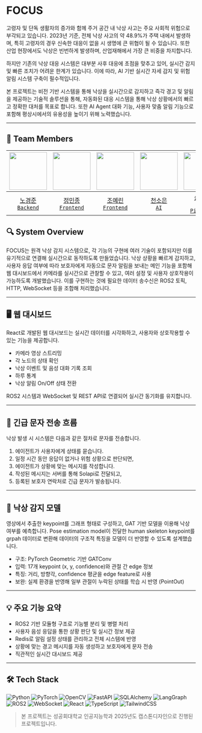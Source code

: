 # FOCUS

고령자 및 단독 생활자의 증가와 함께 주거 공간 내 낙상 사고는 주요 사회적 위험으로 부각되고 있습니다. 2023년 기준, 전체 낙상 사고의 약 48.9%가 주택 내에서 발생하며, 특히 고령자의 경우 신속한 대응이 없을 시 생명에 큰 위협이 될 수 있습니다. 또한 산업 현장에서도 낙상은 빈번하게 발생하며, 산업재해에서 가장 큰 비중을 차지합니다.

하지만 기존의 낙상 대응 시스템은 대부분 사후 대응에 초점을 맞추고 있어, 실시간 감지 및 빠른 조치가 어려운 한계가 있습니다. 이에 따라, AI 기반 실시간 자세 감지 및 위험 알림 시스템 구축이 필수적입니다.

본 프로젝트는 비전 기반 시스템을 통해 낙상을 실시간으로 감지하고 즉각 경고 및 알림을 제공하는 기술적 솔루션을 통해, 자동화된 대응 시스템을 통해 낙상 상황에서의 빠르고 정확한 대처를 목표로 합니다. 또한 AI Agent 대화 기능, 사용자 맞춤 알림 기능으로 포함해 평상시에서의 유용성을 높이기 위해 노력했습니다.

--- 
## 👥 Team Members
| <img src="https://github.com/RohKJ.png" width="100px"> | <img src="https://github.com/owenminjong.png" width="100px"> | <img src="https://github.com/JoYerin1226.png" width="100px"> | <img src="https://github.com/ssoeun-y.png" width="100px"> | <img src="https://github.com/suwdle.png" width="100px"> |
| :-----------------------------------------------------: | :----------------------------------------------------------: | :------------------------------------------------------------: | :--------------------------------------------------------: | :-----------------------------------------------------: |
| [노경준](https://github.com/RohKJ) <br> [`Backend`](https://github.com/2025-AI-Capstone/Back) | [정민종](https://github.com/owenminjong) <br> [`Frontend`](https://github.com/2025-AI-Capstone/front) | [조예린](https://github.com/JoYerin1226) <br> [`Frontend`](https://github.com/2025-AI-Capstone/front) | [천소은](https://github.com/ssoeun-y) <br> [`AI`](https://github.com/2025-AI-Capstone/fall-detection) | [송석준](https://github.com/suwdle) <br> [`ROS2 Pipeline`](https://github.com/2025-AI-Capstone/ros2-pipeline) |


## 🔍 System Overview

FOCUS는 원격 낙상 감지 시스템으로, 각 기능의 구현에 여러 기술이 포함되지만 이를 유기적으로 연결해 실시간으로 동작하도록 만들었습니다. 낙상 상황을 빠르게 감지하고, 사용자 응답 여부에 따라 보호자에게 자동으로 문자 알림을 보내는 메인 기능을 포함해 웹 대시보드에서 카메라를 실시간으로 관찰할 수 있고, 여러 설정 및 사용자 상호작용이 가능하도록 개발했습니다. 이를 구현하는 것에 필요한 데이터 송수신은 ROS2 토픽, HTTP, WebSocket 등을 조합해 처리했습니다.

---

## 🖥️ 웹 대시보드

React로 개발된 웹 대시보드는 실시간 데이터를 시각화하고, 사용자와 상호작용할 수 있는 기능을 제공합니다.

* 카메라 영상 스트리밍
* 각 노드의 상태 확인
* 낙상 이벤트 및 음성 대화 기록 조회
* 하루 통계
* 낙상 알림 On/Off 상태 전환

ROS2 시스템과 WebSocket 및 REST API로 연결되어 실시간 동기화를 유지합니다.

---

## 📡 긴급 문자 전송 흐름

낙상 발생 시 시스템은 다음과 같은 절차로 문자를 전송합니다.

1. 에이전트가 사용자에게 상태를 묻습니다.
2. 일정 시간 동안 응답이 없거나 위험 상황으로 판단되면,
3. 에이전트가 상황에 맞는 메시지를 작성합니다.
4. 작성된 메시지는 서버를 통해 Solapi로 전달되고,
5. 등록된 보호자 연락처로 긴급 문자가 발송됩니다.

---

## 🧠 낙상 감지 모델

영상에서 추출한 keypoint를 그래프 형태로 구성하고, GAT 기반 모델을 이용해 낙상 여부를 예측합니다. Pose estimation model이 전달한 human skeleton keypoint를 grpah 데이터로 변환해 데이터의 구조적 특징을 모델이 더 반영할 수 있도록 설계했습니다.

* 구조: PyTorch Geometric 기반 GATConv
* 입력: 17개 keypoint (x, y, confidence)와 관절 간 edge 정보
* 특징: 거리, 방향각, confidence 평균을 edge feature로 사용
* 보완: 실제 환경을 반영해 일부 관절이 누락된 상태를 학습 시 반영 (PointOut)

---

## 💡 주요 기능 요약

* ROS2 기반 모듈형 구조로 기능별 분리 및 병렬 처리
* 사용자 음성 응답을 통한 상황 판단 및 실시간 정보 제공
* Redis로 알림 설정 상태를 관리하고 전체 시스템에 반영
* 상황에 맞는 경고 메시지를 자동 생성하고 보호자에게 문자 전송
* 직관적인 실시간 대시보드 제공

---

## 🛠️ Tech Stack

![Python](https://img.shields.io/badge/Python-3776AB?style=for-the-badge\&logo=python\&logoColor=white)
![PyTorch](https://img.shields.io/badge/PyTorch-EE4C2C?style=for-the-badge\&logo=pytorch\&logoColor=white)
![OpenCV](https://img.shields.io/badge/OpenCV-5C3EE8?style=for-the-badge\&logo=opencv\&logoColor=white)
![FastAPI](https://img.shields.io/badge/FastAPI-009688?style=for-the-badge\&logo=fastapi\&logoColor=white)
![SQLAlchemy](https://img.shields.io/badge/SQLAlchemy-cc0000?style=for-the-badge\&logo=databricks\&logoColor=white)
![LangGraph](https://img.shields.io/badge/LangGraph-000000?style=for-the-badge\&logo=graphql\&logoColor=white)
![ROS2](https://img.shields.io/badge/ROS2-22314E?style=for-the-badge\&logo=ros\&logoColor=white)
![WebSocket](https://img.shields.io/badge/WebSocket-010101?style=for-the-badge\&logo=websockets\&logoColor=white)
![React](https://img.shields.io/badge/React-61DAFB?style=for-the-badge\&logo=react\&logoColor=black)
![TypeScript](https://img.shields.io/badge/TypeScript-3178C6?style=for-the-badge\&logo=typescript\&logoColor=white)
![TailwindCSS](https://img.shields.io/badge/TailwindCSS-06B6D4?style=for-the-badge\&logo=tailwindcss\&logoColor=white)





> 본 프로젝트는 성공회대학교 인공지능학과 2025년도 캡스톤디자인으로 진행된 프로젝트입니다.



